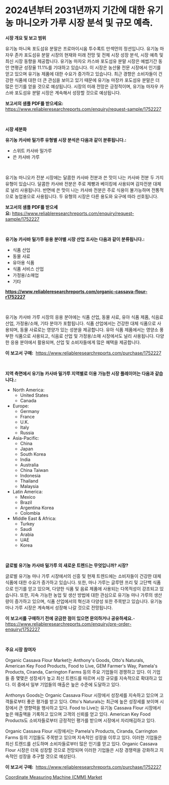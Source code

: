 <p><h1>2024년부터 2031년까지 기간에 대한 유기농 마니오카 가루 시장 분석 및 규모 예측.</h1></p><p><strong>시장 개요 및 보고 범위</strong></p>
<p><p>유기농 마니옥 포도섬유 분말은 프로마이시움 투수록트 만섹먼의 정션입니다. 유기농 마자우 존카 포도섬유 분말 시장의 현재와 미래 전망 및 전체 시장 성장 분석, 시장 예측 및 최신 시장 동향을 제공합니다. 유기농 마자오 카스바 포도섬유 분말 시장은 예썹기간 동안 연평균 성장율 11.1%를 기대하고 있습니다. 이 시장은 농산물 전문 시장에서 인기를 얻고 있으며 유기농 제품에 대한 수요가 증가하고 있습니다. 최근 경향은 소비자들이 건강한 식품에 대한 더 큰 관심을 보이고 있기 때문에 유기농 마장카 포도섬유 분말은 더 많은 인기를 얻을 것으로 예상됩니다. 시장의 미래 전망은 긍정적이며, 유기농 마자우 카스바 포도섬유 분말 시장은 계속해서 성장할 것으로 예상됩니다.</p></p>
<p><strong>보고서의 샘플 PDF를 받으세요:</strong> <a href="https://www.reliableresearchreports.com/enquiry/request-sample/1752227">https://www.reliableresearchreports.com/enquiry/request-sample/1752227</a></p>
<p>&nbsp;</p>
<p><strong>시장 세분화</strong></p>
<p><strong>유기농 카사바 밀가루 유형별 시장 분석은 다음과 같이 분류됩니다.:</strong></p>
<p><ul><li>스위트 카사바 밀가루</li><li>쓴 카사바 가루</li></ul></p>
<p>&nbsp;</p>
<p><p>유기농 마니오카 전분 시장에는 달콤한 카사바 전분과 쓴 맛이 나는 카사바 전분 두 가지 유형이 있습니다. 달콤한 카사바 전분은 주로 제빵과 베이킹에 사용되며 감자전분 대체로 널리 사용됩니다. 반면에 쓴 맛이 나는 카사바 전분은 주로 식용이 불가능하며 전통적으로 농업용으로 사용됩니다. 두 유형의 시장은 다른 용도와 요구에 따라 선호됩니다.</p></p>
<p><strong>보고서의 샘플 PDF를 받으세요:</strong>&nbsp;<a href="https://www.reliableresearchreports.com/enquiry/request-sample/1752227">https://www.reliableresearchreports.com/enquiry/request-sample/1752227</a></p>
<p>&nbsp;</p>
<p><strong> 유기농 카사바 밀가루 응용 분야별 시장 산업 조사는 다음과 같이 분류됩니다.:</strong></p>
<p><ul><li>식품 산업</li><li>동물 사료</li><li>유아용 식품</li><li>식품 서비스 산업</li><li>가정용/소매업</li><li>기타</li></ul></p>
<p><strong><a href="https://www.reliableresearchreports.com/organic-cassava-flour-r1752227">https://www.reliableresearchreports.com/organic-cassava-flour-r1752227</a></strong></p>
<p>&nbsp;</p>
<p><p>유기농 카사바 가루 시장의 응용 분야에는 식품 산업, 동물 사료, 유아 식품 제품, 식음료 산업, 가정용/소매, 기타 분야가 포함됩니다. 식품 산업에서는 건강한 대체 식품으로 사용되며, 동물 사료로는 영양가 있는 성분을 제공합니다. 유아 식품 제품에서는 영양소 풍부한 식품으로 사용되고, 식음료 산업 및 가정용/소매 시장에서도 널리 사용됩니다. 다양한 응용 분야에서 활용되며, 산업 및 소비자들에게 많은 혜택을 제공합니다.</p></p>
<p><strong>이 보고서 구매:</strong>&nbsp; <a href="https://www.reliableresearchreports.com/purchase/1752227">https://www.reliableresearchreports.com/purchase/1752227</a></p>
<p>&nbsp;</p>
<p><strong>지역 측면에서 유기농 카사바 밀가루 지역별로 이용 가능한 시장 플레이어는 다음과 같습니다.:</strong></p>
<p><ul>
    <li>
        North America:
        <ul>
            <li>United States</li>
            <li>Canada</li>
        </ul>
    </li>
    <li>
        Europe:
        <ul>
            <li>Germany</li>
            <li>France</li>
            <li>U.K.</li>
            <li>Italy</li>
            <li>Russia</li>
        </ul>
    </li>
    <li>
        Asia-Pacific:
        <ul>
            <li>China</li>
            <li>Japan</li>
            <li>South Korea</li>
            <li>India</li>
            <li>Australia</li>
            <li>China Taiwan</li>
            <li>Indonesia</li>
            <li>Thailand</li>
            <li>Malaysia</li>
        </ul>
    </li>
    <li>
        Latin America:
        <ul>
            <li>Mexico</li>
            <li>Brazil</li>
            <li>Argentina Korea</li>
            <li>Colombia</li>
        </ul>
    </li>
    <li>
        Middle East & Africa:
        <ul>
            <li>Turkey</li>
            <li>Saudi</li>
            <li>Arabia</li>
            <li>UAE</li>
            <li>Korea</li>
        </ul>
    </li>
    </ul></p>
<p>&nbsp;</p>
<p><strong>글로벌 유기농 카사바 밀가루 의 새로운 트렌드는 무엇입니까? 시장?</strong></p>
<p><p>글로벌 유기농 마나 가루 시장에서의 신흥 및 현재 트렌드에는 소비자들이 건강한 대체 식품에 대한 수요가 증가하고 있습니다. 또한, 마나 가루는 글루텐 프리 및 고단백 식품으로 인기를 얻고 있으며, 다양한 식품 및 음료 제품에 사용되는 다목적성이 강조되고 있습니다. 또한, 지속 가능한 농업 및 생산 방법에 대한 관심으로 유기농 마나 가루의 생산량이 증가하고 있으며, 식품 산업에서의 혁신과 다양성 또한 주목받고 있습니다. 유기농 마나 가루 시장은 계속해서 성장해 나갈 것으로 전망됩니다.</p></p>
<p><strong>이 보고서를 구매하기 전에 궁금한 점이 있으면 문의하거나 공유하세요.</strong>- <a href="https://www.reliableresearchreports.com/enquiry/pre-order-enquiry/1752227">https://www.reliableresearchreports.com/enquiry/pre-order-enquiry/1752227</a></p>
<p>&nbsp;</p>
<p><strong>주요 시장 참여자</strong></p>
<p><p>Organic Cassava Flour Market는 Anthony's Goods, Otto's Naturals, American Key Food Products, Food to Live, GEM Farmer's Way, Pamela's Products, Ciranda, Carrington Farms 등의 주요 기업들이 경쟁하고 있다. 이 기업들 중 몇몇은 성장세가 높고 최신 트렌드를 따르며 시장 규모를 지속적으로 확대하고 있다. 이 중에서 일부 기업들의 매출은 높은 수준에 도달하고 있다.</p><p>Anthonys Goods는 Organic Cassava Flour 시장에서 성장세를 지속하고 있으며 고객들로부터 좋은 평가를 받고 있다. Otto's Naturals는 최근에 높은 성장세를 보이며 시장에서 큰 영향력을 행사하고 있다. Food to Live는 유기농 Cassava Flour 시장에서 높은 매출액을 기록하고 있으며 고객의 신뢰를 얻고 있다. American Key Food Products도 소비자들로부터 긍정적인 평가를 받으며 시장에서 자리매김하고 있다.</p><p>Organic Cassava Flour 시장에서는 Pamela's Products, Ciranda, Carrington Farms 등의 기업들도 주목받고 있으며 지속적인 성장을 이루고 있다. 이러한 기업들은 최신 트렌드를 선도하며 소비자들로부터 많은 인기를 얻고 있다. Organic Cassava Flour 시장은 더욱 성장할 것으로 전망되며 이러한 기업들은 시장 경쟁력을 강화하고 지속적인 성장을 추구할 것으로 예상된다.</p></p>
<p><strong>이 보고서 구매:</strong>&nbsp;&nbsp;<a href="https://www.reliableresearchreports.com/purchase/1752227">https://www.reliableresearchreports.com/purchase/1752227</a></p>
<p><p><a href="https://github.com/ChiragRP21/Market-Research-Report-List-4/blob/main/coordinate-measuring-machine-cmm-market.md">Coordinate Measuring Machine (CMM) Market</a></p></p>